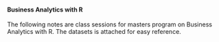 #### Business Analytics with R
The following notes are class sessions for masters program on Business Analytics with R. 
The datasets is attached for easy reference.